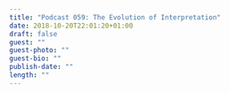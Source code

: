 ```yaml
---
title: "Podcast 059: The Evolution of Interpretation"
date: 2018-10-20T22:01:20+01:00
draft: false
guest: ""
guest-photo: ""
guest-bio: ""
publish-date: ""
length: ""
---
```

